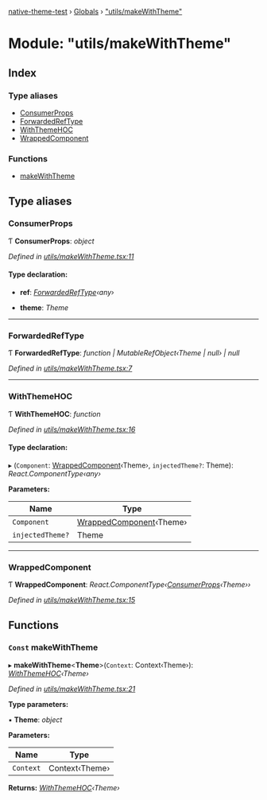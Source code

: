 [native-theme-test](../README.md) › [Globals](../globals.md) › ["utils/makeWithTheme"](_utils_makewiththeme_.md)

# Module: "utils/makeWithTheme"

## Index

### Type aliases

* [ConsumerProps](_utils_makewiththeme_.md#consumerprops)
* [ForwardedRefType](_utils_makewiththeme_.md#forwardedreftype)
* [WithThemeHOC](_utils_makewiththeme_.md#withthemehoc)
* [WrappedComponent](_utils_makewiththeme_.md#wrappedcomponent)

### Functions

* [makeWithTheme](_utils_makewiththeme_.md#const-makewiththeme)

## Type aliases

###  ConsumerProps

Ƭ **ConsumerProps**: *object*

*Defined in [utils/makeWithTheme.tsx:11](https://github.com/CarlosBalladares/native-theme/blob/70169e3/src/utils/makeWithTheme.tsx#L11)*

#### Type declaration:

* **ref**: *[ForwardedRefType](_utils_makewiththeme_.md#forwardedreftype)‹any›*

* **theme**: *Theme*

___

###  ForwardedRefType

Ƭ **ForwardedRefType**: *function | MutableRefObject‹Theme | null› | null*

*Defined in [utils/makeWithTheme.tsx:7](https://github.com/CarlosBalladares/native-theme/blob/70169e3/src/utils/makeWithTheme.tsx#L7)*

___

###  WithThemeHOC

Ƭ **WithThemeHOC**: *function*

*Defined in [utils/makeWithTheme.tsx:16](https://github.com/CarlosBalladares/native-theme/blob/70169e3/src/utils/makeWithTheme.tsx#L16)*

#### Type declaration:

▸ (`Component`: [WrappedComponent](_utils_makewiththeme_.md#wrappedcomponent)‹Theme›, `injectedTheme?`: Theme): *React.ComponentType‹any›*

**Parameters:**

Name | Type |
------ | ------ |
`Component` | [WrappedComponent](_utils_makewiththeme_.md#wrappedcomponent)‹Theme› |
`injectedTheme?` | Theme |

___

###  WrappedComponent

Ƭ **WrappedComponent**: *React.ComponentType‹[ConsumerProps](_utils_makewiththeme_.md#consumerprops)‹Theme››*

*Defined in [utils/makeWithTheme.tsx:15](https://github.com/CarlosBalladares/native-theme/blob/70169e3/src/utils/makeWithTheme.tsx#L15)*

## Functions

### `Const` makeWithTheme

▸ **makeWithTheme**<**Theme**>(`Context`: Context‹Theme›): *[WithThemeHOC](_utils_makewiththeme_.md#withthemehoc)‹Theme›*

*Defined in [utils/makeWithTheme.tsx:21](https://github.com/CarlosBalladares/native-theme/blob/70169e3/src/utils/makeWithTheme.tsx#L21)*

**Type parameters:**

▪ **Theme**: *object*

**Parameters:**

Name | Type |
------ | ------ |
`Context` | Context‹Theme› |

**Returns:** *[WithThemeHOC](_utils_makewiththeme_.md#withthemehoc)‹Theme›*
